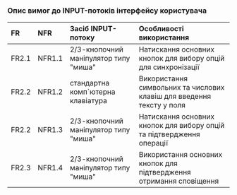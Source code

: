 ### Опис вимог до INPUT-потоків інтерфейсу користувача
| FR    |NFR     | Засіб INPUT-потоку | Особливості використання |
|:-     |:-      |:-                  |:-                        |
|FR2.1  |NFR1.1  |2/3-кнопочний маніпулятор типу "миша" |Натискання основних кнопок для вибору опцій для синхронізації|
|FR2.2  |NFR1.2  |стандартна комп`ютерна клавіатура|Використання символьних та числових клавіш для введення тексту у поля|
|FR2.2  |NFR1.3  |2/3-кнопочний маніпулятор типу "миша" |Натискання основних кнопок для вибору опцій та підтвердження операції|
|FR2.3  |NFR1.4  |2/3-кнопочний маніпулятор типу "миша" |Використання основних кнопок для підтвердження отримання сповіщення|

